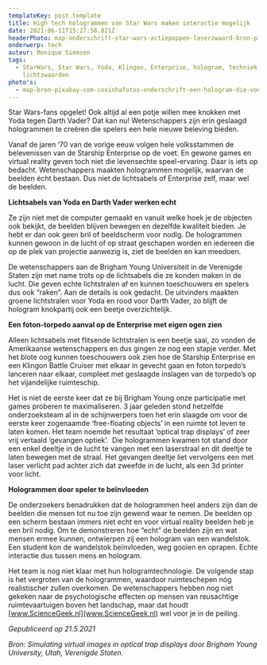 ```yaml
---
templateKey: post.template
title: High tech hologrammen van Star Wars maken interactie mogelijk
date: 2021-06-11T15:27:58.821Z
headerPhoto: map-onderschrift-star-wars-actiepoppen-laserzwaard-bron-pixabay-com-image-img-star-wars-actiepoppen-laserzwaard-jpg
onderwerp: tech
auteur: Monique Siemsen
tags:
  - StarWars, Star Wars, Yoda, Klingon, Enterprise, hologram, techniek,
    lichtzwaarden
photo's:
  - map-bron-pixabay-com-coxinhafotos-onderschrift-een-hologram-die-voor-iedereen-op-straat-te-zien-is-en-waarmee-interactie-mogelijk-is-vanaf-nu-bestaat-het-image-img-vrouw-hologram-stad-jpg
---
```

Star Wars-fans opgelet! Ook altijd al een potje willen mee knokken met Yoda tegen Darth Vader? Dat kan nu! Wetenschappers zijn erin geslaagd hologrammen te creëren die spelers een hele nieuwe beleving bieden.

Vanaf de jaren ‘70 van de vorige eeuw volgen hele volksstammen de belevenissen van de Starship Enterprise op de voet. En gewone games en virtual reality geven toch niet die levensechte speel-ervaring. Daar is iets op bedacht. Wetenschappers maakten hologrammen mogelijk, waarvan de beelden écht bestaan. Dus niet de lichtsabels of Enterprise zelf, maar wel de beelden. 

**Lichtsabels van Yoda en Darth Vader werken echt**

Ze zijn niet met de computer gemaakt en vanuit welke hoek je de objecten ook bekijkt, de beelden blijven bewegen en dezelfde kwaliteit bieden. Je hebt er dan ook geen bril of beeldscherm voor nodig. De hologrammen kunnen gewoon in de lucht of op straat geschapen worden en iedereen die op de plek van projectie aanwezig is, ziet de beelden en kan meedoen.

De wetenschappers aan de Brigham Young Universiteit in de Verenigde Staten zijn met name trots op de lichtsabels die ze konden maken in de lucht. Die geven echte lichtstralen af en kunnen toeschouwers en spelers dus ook “raken”. Aan de details is ook gedacht. De uitvinders maakten groene lichtstralen voor Yoda en rood voor Darth Vader, zo blijft de hologram knokpartij ook een beetje overzichtelijk.

**Een foton-torpedo aanval op de Enterprise met eigen ogen zien**

Alleen lichtsabels met flitsende lichtstralen is een beetje saai, zo vonden de Amerikaanse wetenschappers en dus gingen ze nog een stapje verder. Met het blote oog kunnen toeschouwers ook zien hoe de Starship Enterprise en een Klingon Battle Cruiser met elkaar in gevecht gaan en foton torpedo’s lanceren naar elkaar, compleet met geslaagde inslagen van de torpedo’s op het vijandelijke ruimteschip.

Het is niet de eerste keer dat ze bij Brigham Young onze participatie met games proberen te maximaliseren. 3 jaar geleden stond hetzelfde onderzoeksteam al in de schijnwerpers toen het erin slaagde om voor de eerste keer zogenaamde ‘free-floating objects’ in een ruimte tot leven te laten komen. Het team noemde het resultaat ‘optical trap displays’ of zeer vrij vertaald ‘gevangen optiek’.  Die hologrammen kwamen tot stand door een enkel deeltje in de lucht te vangen met een laserstraal en dit deeltje te laten bewegen met de straal. Het gevangen deeltje liet vervolgens een met laser verlicht pad achter zich dat zweefde in de lucht, als een 3d printer voor licht.

**Hologrammen door speler te beïnvloeden**

De onderzoekers benadrukken dat de hologrammen heel anders zijn dan de beelden die mensen tot nu toe zijn gewend waar te nemen. De beelden op een scherm bestaan immers niet echt en voor virtual reality beelden heb je een bril nodig. Om te demonstreren hoe “echt” de beelden zijn en wat mensen ermee kunnen, ontwierpen zij een hologram van een wandelstok. Een student kon de wandelstok beïnvloeden, weg gooien en oprapen. Echte interactie dus tussen mens en hologram. 

Het team is nog niet klaar met hun hologramtechnologie. De volgende stap is het vergroten van de hologrammen, waardoor ruimteschepen nóg realistischer zullen overkomen. De wetenschappers hebben nog niet gekeken naar de psychologische effecten op mensen van reusachtige ruimtevaartuigen boven het landschap, maar dat houdt [www.ScienceGeek.nl](www.ScienceGeek.nl) wel voor je in de peiling.

*Gepubliceerd op 21.5.2021*

*Bron: Simulating virtual images in optical trap displays door Brigham Young University, Utah, Verenigde Staten.*